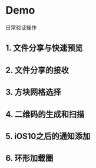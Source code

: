 # Demo
日常验证操作
## 1. 文件分享与快速预览
## 2. 文件分享的接收
## 3. 方块网格选择
## 4. 二维码的生成和扫描
## 5. iOS10之后的通知添加
## 6. 环形加载圈
